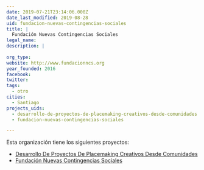 ```yaml
---
date: 2019-07-21T23:14:06.000Z
date_last_modified: 2019-08-28
uid: fundacion-nuevas-contingencias-sociales
title: |
  Fundación Nuevas Contingencias Sociales
legal_name: 
description: |
  
org_type: 
website: http://www.fundacionncs.org
year_founded: 2016
facebook: 
twitter: 
tags:
  - otro
cities: 
  - Santiago
projects_uids:
  - desarrollo-de-proyectos-de-placemaking-creativos-desde-comunidades
  - fundacion-nuevas-contingencias-sociales

---
```


Esta organización tiene los siguientes proyectos:

- [Desarrollo De Proyectos De Placemaking Creativos Desde Comunidades](/proyectos/desarrollo-de-proyectos-de-placemaking-creativos-desde-comunidades)
- [Fundación Nuevas Contingencias Sociales](/proyectos/fundacion-nuevas-contingencias-sociales)
